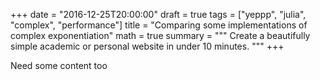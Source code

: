 +++
date = "2016-12-25T20:00:00"
draft = true
tags = ["yeppp", "julia", "complex", "performance"]
title = "Comparing some implementations of complex exponentiation"
math = true
summary = """
Create a beautifully simple academic or personal website in under 10 minutes. 
"""
+++

Need some content too
